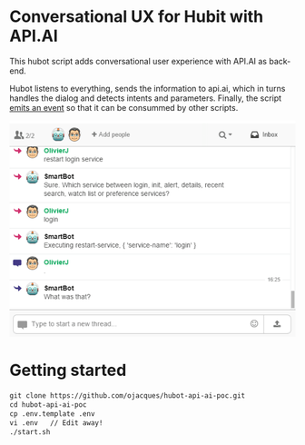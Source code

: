 # Conversational UX for Hubit with API.AI

This hubot script adds conversational user experience with API.AI as
back-end.

Hubot listens to everything, sends the information to api.ai, which 
in turns handles the dialog and detects intents and parameters.
Finally, the script [emits an event](https://github.com/hubotio/hubot/blob/master/docs/scripting.md#events)
so that it can be consummed by other scripts.

![example](doc/smartbot-api-ai.gif)

# Getting started

```
git clone https://github.com/ojacques/hubot-api-ai-poc.git
cd hubot-api-ai-poc
cp .env.template .env
vi .env   // Edit away!
./start.sh
```
